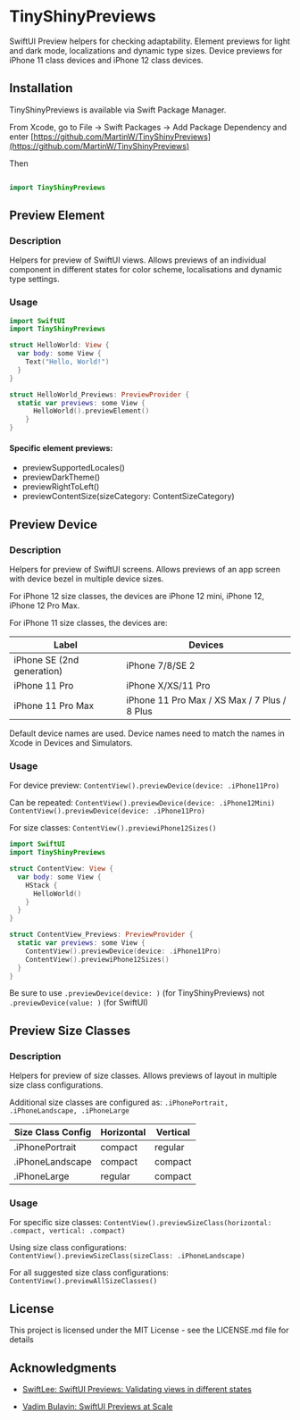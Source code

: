 # TinyShinyPreviews

SwiftUI Preview helpers for checking adaptability. Element previews for light and dark mode, localizations and dynamic type sizes. Device previews for iPhone 11 class devices and iPhone 12 class devices.

## Installation

TinyShinyPreviews is available via Swift Package Manager.

From Xcode, go to File -\> Swift Packages -\> Add Package Dependency and enter [https://github.com/MartinW/TinyShinyPreviews](https://github.com/MartinW/TinyShinyPreviews)

Then

```swift

import TinyShinyPreviews

```  

## Preview Element

### Description

Helpers for preview of SwiftUI views. Allows previews of an individual component in different states for color scheme, localisations and dynamic type settings.

### Usage

```swift
import SwiftUI
import TinyShinyPreviews

struct HelloWorld: View {
  var body: some View {
    Text("Hello, World!")
  }
}

struct HelloWorld_Previews: PreviewProvider {
  static var previews: some View {
      HelloWorld().previewElement()
    }
}

```
#### Specific element previews:

 - previewSupportedLocales()
 - previewDarkTheme()
 - previewRightToLeft()
 - previewContentSize(sizeCategory: ContentSizeCategory)


## Preview Device

### Description

Helpers for preview of SwiftUI screens. Allows previews of an app screen with device bezel in multiple device sizes.

For iPhone 12 size classes, the devices are iPhone 12 mini, iPhone 12, iPhone 12 Pro Max.

For iPhone 11 size classes, the devices are:

| Label | Devices |
|-------|---------|
| iPhone SE (2nd generation)  | iPhone 7/8/SE 2  |
| iPhone 11 Pro  | iPhone X/XS/11 Pro |
| iPhone 11 Pro Max  | iPhone 11 Pro Max / XS Max / 7 Plus / 8 Plus  |

Default device names are used. Device names need to match the names in Xcode in Devices and Simulators.

### Usage

For device preview: `ContentView().previewDevice(device: .iPhone11Pro)`

Can be repeated: ```ContentView().previewDevice(device: .iPhone12Mini)
ContentView().previewDevice(device: .iPhone11Pro)```

For size classes: `ContentView().previewiPhone12Sizes()`

```swift
import SwiftUI
import TinyShinyPreviews

struct ContentView: View {
  var body: some View {
    HStack {
      HelloWorld()
    }
  }
}

struct ContentView_Previews: PreviewProvider {
  static var previews: some View {
    ContentView().previewDevice(device: .iPhone11Pro)
    ContentView().previewiPhone12Sizes()
  }
}

```
Be sure to use `.previewDevice(device: )` (for TinyShinyPreviews) not `.previewDevice(value: )` (for SwiftUI)

## Preview Size Classes

### Description

Helpers for preview of size classes. Allows previews of layout in multiple size class configurations.

Additional size classes are configured as: `.iPhonePortrait, .iPhoneLandscape, .iPhoneLarge`

| Size Class Config | Horizontal | Vertical |
|-------|---------|---------|
| .iPhonePortrait  | compact  | regular  |
| .iPhoneLandscape  | compact  | compact  |
| .iPhoneLarge  | regular  | compact  |


### Usage

For specific size classes: `ContentView().previewSizeClass(horizontal: .compact, vertical: .compact)`

Using size class configurations: `ContentView().previewSizeClass(sizeClass: .iPhoneLandscape)`

For all suggested size class configurations: `ContentView().previewAllSizeClasses()`



## License

This project is licensed under the MIT License - see the LICENSE.md file for details

## Acknowledgments

- [SwiftLee: SwiftUI Previews: Validating views in different states](https://www.avanderlee.com/swiftui/previews-different-states/)

- [Vadim Bulavin: SwiftUI Previews at Scale](https://www.vadimbulavin.com/swiftui-previews-at-scale/)
